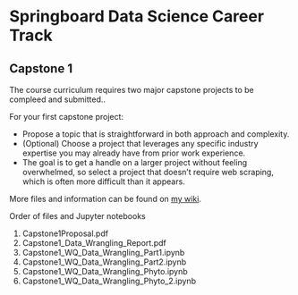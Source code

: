 # Springboard Data Science Career Track
## Capstone 1

The course curriculum requires two major capstone projects to be compleed and submitted.. 

For your first capstone project:
   * Propose a topic that is straightforward in both approach and complexity.
   * (Optional) Choose a project that leverages any specific industry expertise you may already have from prior work experience.
   * The goal is to get a handle on a larger project without feeling overwhelmed, so select a project that doesn’t require web scraping, which is often more difficult than it appears.

More files and information can be found on [my wiki](http://wiki.cfcl.com/Vicki/Datascience).

Order of files and Jupyter notebooks
   1. Capstone1Proposal.pdf
   2. Capstone1_Data_Wrangling_Report.pdf
   2. Capstone1_WQ_Data_Wrangling_Part1.ipynb	
   3. Capstone1_WQ_Data_Wrangling_Part2.ipynb	
   4. Capstone1_WQ_Data_Wrangling_Phyto.ipynb
   5. Capstone1_WQ_Data_Wrangling_Phyto_2.ipynb
